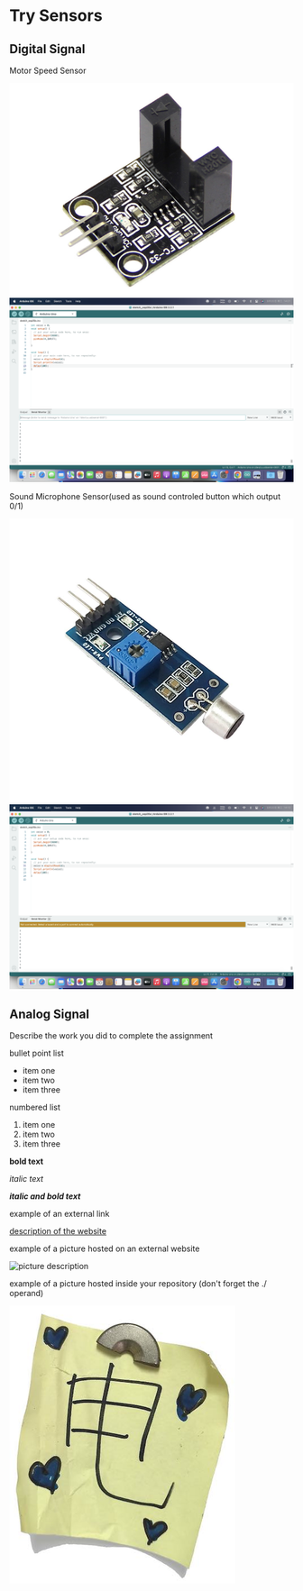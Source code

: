# Try Sensors

## Digital Signal
Motor Speed Sensor

![Motor Speed Sensor Photo](images/MotorSpeedSensor.jpg)
![Motor Speed Sensor Output](images/Motor.png)


Sound Microphone Sensor(used as sound controled button which output 0/1)

![Sound Microphone Sensor Photo](images/SoundMicrophoneSensor.jpg)
![Sound Microphone Sensor Output](images/Sound1.png)

## Analog Signal
Describe the work you did to complete the assignment

bullet point list
* item one
* item two
* item three

numbered list
1. item one
2. item two
3. item three

**bold text**

*italic text*

***italic and bold text***

example of an external link

[description of the website](https://www.https://www.example.com/)

example of a picture hosted on an external website

![picture description](https://djmag.com/sites/default/files/storyimages/Clara_Rockmore.jpg)

example of a picture hosted inside your repository (don't forget the ./ operand)

![picture description](./images/example.jpg)
